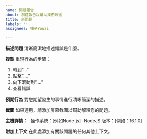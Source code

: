 ```yaml
---
name: 問題報告
about: 創建報告以幫助我們改進
title: 新問題
labels: ''
assignees: 柚子Youzi

---
```

**描述問題**
清晰簡潔地描述錯誤是什麼。

**複製**
重現行為的步驟：
1. 轉到“...”
2. 點擊“....”
3. 向下滾動到“....”
4. 查看錯誤

**預期行為**
對您期望發生的事情進行清晰簡潔的描述。

**截圖**
如果適用，請添加屏幕截圖以幫助解釋您的問題。

**主機詳情：**
 -操作系統：[例如Node.js]
 -NodeJS 版本：[例如：16.1.0]

**附加上下文**
在此處添加有關該問題的任何其他上下文。

